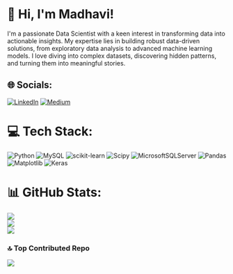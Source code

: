 # 👋 Hi, I'm Madhavi!

I'm a passionate Data Scientist with a keen interest in transforming data into actionable insights. My expertise lies in building robust data-driven solutions, from exploratory data analysis to advanced machine learning models. I love diving into complex datasets, discovering hidden patterns, and turning them into meaningful stories.


## 🌐 Socials:
[![LinkedIn](https://img.shields.io/badge/LinkedIn-%230077B5.svg?logo=linkedin&logoColor=white)](https://linkedin.com/in/madhusankisa) [![Medium](https://img.shields.io/badge/Medium-12100E?logo=medium&logoColor=white)](https://medium.com/@madhusankisa) 

# 💻 Tech Stack:
![Python](https://img.shields.io/badge/python-3670A0?style=for-the-badge&logo=python&logoColor=ffdd54) ![MySQL](https://img.shields.io/badge/mysql-4479A1.svg?style=for-the-badge&logo=mysql&logoColor=white) ![scikit-learn](https://img.shields.io/badge/scikit--learn-%23F7931E.svg?style=for-the-badge&logo=scikit-learn&logoColor=white) ![Scipy](https://img.shields.io/badge/SciPy-%230C55A5.svg?style=for-the-badge&logo=scipy&logoColor=%white) ![MicrosoftSQLServer](https://img.shields.io/badge/Microsoft%20SQL%20Server-CC2927?style=for-the-badge&logo=microsoft%20sql%20server&logoColor=white) ![Pandas](https://img.shields.io/badge/pandas-%23150458.svg?style=for-the-badge&logo=pandas&logoColor=white) ![Matplotlib](https://img.shields.io/badge/Matplotlib-%23ffffff.svg?style=for-the-badge&logo=Matplotlib&logoColor=black) ![Keras](https://img.shields.io/badge/Keras-%23D00000.svg?style=for-the-badge&logo=Keras&logoColor=white)
# 📊 GitHub Stats:
![](https://github-readme-stats.vercel.app/api?username=madhusankisa&theme=cobalt&hide_border=false&include_all_commits=true&count_private=true)<br/>
![](https://github-readme-streak-stats.herokuapp.com/?user=madhusankisa&theme=cobalt&hide_border=false)<br/>
![](https://github-readme-stats.vercel.app/api/top-langs/?username=madhusankisa&theme=cobalt&hide_border=false&include_all_commits=true&count_private=true&layout=compact)

### 🔝 Top Contributed Repo
![](https://github-contributor-stats.vercel.app/api?username=madhusankisa&limit=5&theme=cobalt&combine_all_yearly_contributions=true)

<!-- Proudly created with GPRM ( https://gprm.itsvg.in ) -->
